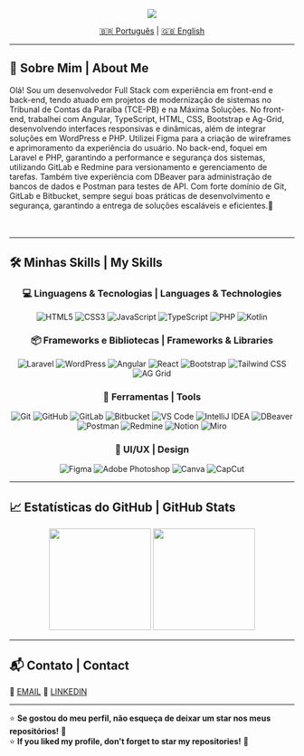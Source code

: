 <p align="center">
  <img src="https://readme-typing-svg.herokuapp.com?font=Fira+Code&size=22&duration=3000&color=11d8d3&center=true&vCenter=true&lines=%F0%9F%8C%9F+Bem-vindo+ao+meu+GitHub!+%F0%9F%8C%9F;%F0%9F%8C%9F+Welcome+to+my+GitHub!+%F0%9F%8C%9F" />
</p>

<div align="center">
  <a href="#pt-br">🇧🇷 Português</a> | <a href="#en">🇬🇧 English</a>
</div>

---
## 📌 Sobre Mim | About Me
<div id="pt-br">
Olá! Sou um desenvolvedor Full Stack com experiência em front-end e back-end, tendo atuado em projetos de modernização de sistemas no Tribunal de Contas da Paraíba (TCE-PB) e na Máxima Soluções. No front-end, trabalhei com Angular, TypeScript, HTML, CSS, Bootstrap e Ag-Grid, desenvolvendo interfaces responsivas e dinâmicas, além de integrar soluções em WordPress e PHP. Utilizei Figma para a criação de wireframes e aprimoramento da experiência do usuário. No back-end, foquei em Laravel e PHP, garantindo a performance e segurança dos sistemas, utilizando GitLab e Redmine para versionamento e gerenciamento de tarefas. Também tive experiência com DBeaver para administração de bancos de dados e Postman para testes de API. Com forte domínio de Git, GitLab e Bitbucket, sempre segui boas práticas de desenvolvimento e segurança, garantindo a entrega de soluções escaláveis e eficientes.🚀
</div>

</br>
</br>

<div id="en" style="display:none;">
Hello! I am a Full Stack developer with experience in both front-end and back-end, having worked on system modernization projects at the Court of Accounts of Paraíba (TCE-PB) and Máxima Soluções. On the front-end, I have worked with Angular, TypeScript, HTML, CSS, Bootstrap, and Ag-Grid, developing responsive and dynamic interfaces while integrating solutions in WordPress and PHP. I used Figma for wireframing and enhancing user experience. On the back-end, I focused on Laravel and PHP, ensuring system performance and security, utilizing GitLab and Redmine for version control and task management. I also gained experience with DBeaver for database administration and Postman for API testing. With strong expertise in Git, GitLab, and Bitbucket, I always follow best practices in development and security, ensuring the delivery of scalable and efficient solutions. 🚀
</div>

---
## 🛠️ Minhas Skills | My Skills
<div align="center">

### 💻 Linguagens & Tecnologias | Languages & Technologies
![HTML5](https://img.shields.io/badge/-HTML5-E34F26?style=for-the-badge&logo=html5&logoColor=white)
![CSS3](https://img.shields.io/badge/-CSS3-1572B6?style=for-the-badge&logo=css3&logoColor=white)
![JavaScript](https://img.shields.io/badge/-JavaScript-F7DF1E?style=for-the-badge&logo=javascript&logoColor=black)
![TypeScript](https://img.shields.io/badge/-TypeScript-3178C6?style=for-the-badge&logo=typescript&logoColor=white)
![PHP](https://img.shields.io/badge/-PHP-777BB4?style=for-the-badge&logo=php&logoColor=white)
![Kotlin](https://img.shields.io/badge/-Kotlin-0095D5?style=for-the-badge&logo=kotlin&logoColor=white)

### 📦 Frameworks e Bibliotecas | Frameworks & Libraries
![Laravel](https://img.shields.io/badge/-Laravel-FF2D20?style=for-the-badge&logo=laravel&logoColor=white)
![WordPress](https://img.shields.io/badge/-WordPress-21759B?style=for-the-badge&logo=wordpress&logoColor=white)
![Angular](https://img.shields.io/badge/-Angular-DD0031?style=for-the-badge&logo=angular&logoColor=white)
![React](https://img.shields.io/badge/-React-61DAFB?style=for-the-badge&logo=react&logoColor=black)
![Bootstrap](https://img.shields.io/badge/-Bootstrap-7952B3?style=for-the-badge&logo=bootstrap&logoColor=white)
![Tailwind CSS](https://img.shields.io/badge/-Tailwind-06B6D4?style=for-the-badge&logo=tailwindcss&logoColor=white)
![AG Grid](https://img.shields.io/badge/-AG%20Grid-FF6600?style=for-the-badge&logo=ag-grid&logoColor=white)

### 🔧 Ferramentas | Tools
![Git](https://img.shields.io/badge/-Git-F05032?style=for-the-badge&logo=git&logoColor=white)
![GitHub](https://img.shields.io/badge/-GitHub-181717?style=for-the-badge&logo=github&logoColor=white)
![GitLab](https://img.shields.io/badge/-GitLab-FC6D26?style=for-the-badge&logo=gitlab&logoColor=white)
![Bitbucket](https://img.shields.io/badge/-Bitbucket-0052CC?style=for-the-badge&logo=bitbucket&logoColor=white)
![VS Code](https://img.shields.io/badge/-VS%20Code-007ACC?style=for-the-badge&logo=visual-studio-code&logoColor=white)
![IntelliJ IDEA](https://img.shields.io/badge/-IntelliJ%20IDEA-000000?style=for-the-badge&logo=intellij-idea&logoColor=white)
![DBeaver](https://img.shields.io/badge/-DBeaver-372923?style=for-the-badge&logo=dbeaver&logoColor=white)
![Postman](https://img.shields.io/badge/-Postman-FF6C37?style=for-the-badge&logo=postman&logoColor=white)
![Redmine](https://img.shields.io/badge/-Redmine-B32024?style=for-the-badge&logo=redmine&logoColor=white)
![Notion](https://img.shields.io/badge/-Notion-000000?style=for-the-badge&logo=notion&logoColor=white)
![Miro](https://img.shields.io/badge/-Miro-050038?style=for-the-badge&logo=miro&logoColor=yellow)

### 🎨 UI/UX | Design
![Figma](https://img.shields.io/badge/-Figma-F24E1E?style=for-the-badge&logo=figma&logoColor=white)
![Adobe Photoshop](https://img.shields.io/badge/-Photoshop-31A8FF?style=for-the-badge&logo=adobe-photoshop&logoColor=white)
![Canva](https://img.shields.io/badge/-Canva-00C4CC?style=for-the-badge&logo=canva&logoColor=white)
![CapCut](https://img.shields.io/badge/-CapCut-000000?style=for-the-badge&logo=capcut&logoColor=white)

</div>

<!--
## 🚀 Projetos em Destaque | Featured Projects

🔹 **[Projeto 1](#)** - Descrição breve do projeto.  
🔹 **[Projeto 2](#)** - Descrição breve do projeto.  
🔹 **[Projeto 3](#)** - Descrição breve do projeto.  
-->
---
## 📈 Estatísticas do GitHub | GitHub Stats

<div align="center">
  <img height="180em" src="https://github-readme-stats.vercel.app/api?username=daviandradedev&show_icons=true&theme=radical" />
  <img height="180em" src="https://github-readme-streak-stats.herokuapp.com/?user=daviandradedev&theme=radical" />
</div>

---
## 📬 Contato | Contact

📧 [EMAIL](mailto:daviandrade.dev@gmail.com)
💼 [LINKEDIN](https://linkedin.com/in/daviandradedev)
<!-- 🌎 **Portfólio:** [seuportfólio.com](https://seuportfólio.com)  -->

---
⭐️ **Se gostou do meu perfil, não esqueça de deixar um star nos meus repositórios!** 🚀  
⭐️ **If you liked my profile, don't forget to star my repositories!** 🚀
